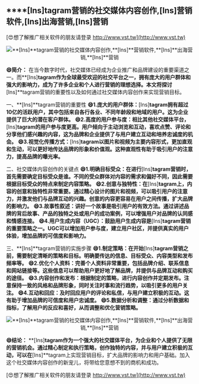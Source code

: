 ## ****[Ins]**tagram营销的社交媒体内容创作,**[Ins]**营销软件,**[Ins]**出海营销,**[Ins]**营销**

[😍想了解推广相关软件的朋友请登录 http://www.vst.tw](http://www.vst.tw)

 <center><img src="https://vst.tw/MP4/tuiguang/png/1.png" alt="**[Ins]**tagram营销的社交媒体内容创作,**[Ins]**营销软件,**[Ins]**出海营销,**[Ins]**营销"></center>

**😄简介：**
在当今数字时代，社交媒体已经成为企业推广和品牌建设的重要渠道之一。而**[Ins]**tagram作为全球最受欢迎的社交平台之一，拥有庞大的用户群体和强大的影响力，成为了许多企业和个人进行营销的理想选择。本文将探讨**[Ins]**tagram营销的重要性以及如何通过社交媒体内容创作来实现营销目标。

一、**[Ins]**tagram营销的重要性
**😄1.庞大的用户群体：**[Ins]**tagram拥有超过10亿的活跃用户，其中包括来自各行各业、不同年龄段和地域的用户。这为企业提供了巨大的潜在客户群体。**
**😄2.高度的用户参与度：相比其他社交媒体平台，**[Ins]**tagram的用户参与度更高。用户倾向于主动浏览和互动，喜欢点赞、评论和分享他们感兴趣的内容，这为品牌和企业提供了与用户建立互动和培养忠诚度的机会。**
**😄3.视觉化传播方式：**[Ins]**tagram以图片和视频为主要内容形式，更加直观和生动，可以更好地传达品牌的形象和价值观。这种直观性有助于吸引用户的注意力，提高品牌的曝光率。**

二、社交媒体内容创作的关键点
**😄1.明确目标受众：在进行**[Ins]**tagram营销时，首先需要确定目标受众是谁。不同的受众群体对内容的需求和偏好不同，因此需要根据目标受众的特点来制定内容策略。**
**😄2.创意与独特性：在**[Ins]**tagram上，内容的创意和独特性非常重要。通过精心设计的图片和视频，可以吸引用户的注意力，并激发他们与品牌互动的兴趣。创意的内容更容易在用户之间传播，扩大品牌的影响力。**
**😄3.故事性叙述：讲好一个故事是吸引用户的有效方法。通过讲述品牌的背后故事、产品的独特之处或用户的成功案例，可以增强用户对品牌的认同感和情感连接。**
**😄4.用户生成内容（UGC）：鼓励用户生成内容是**[Ins]**tagram营销的重要策略之一。UGC可以增加用户参与度，建立用户社区，并提供真实的用户体验，增加品牌的可信度和影响力。**

三、**[Ins]**tagram营销的实施步骤
**😄1.制定策略：在开始**[Ins]**tagram营销之前，需要制定清晰的策略和目标。明确要传达的信息、目标受众、内容类型和发布频率等。**
**😄2.优化个人资料：完善个人资料非常重要，包括品牌介绍、联系信息和网站链接等。这些信息可以帮助用户更好地了解品牌，并提供与品牌互动和购买的途径。**
**😄3.内容创作和发布：根据制定的策略，进行内容创作并定期发布。注意保持一致的风格和品牌形象，同时关注时事和流行趋势，以吸引更多的用户关注。**
**😄4.互动和回应：及时回应用户的评论和私信，与用户建立积极的互动。这有助于增加品牌的可信度和用户忠诚度。**
**😄5.数据分析和调整：通过分析数据和指标，了解用户的反应和喜好，从而调整和优化营销策略。**

 <center><img src="https://vst.tw/MP4/tuiguang/png/5.png" alt="**[Ins]**tagram营销的社交媒体内容创作,**[Ins]**营销软件,**[Ins]**出海营销,**[Ins]**营销"></center>

**😄结论：**
**[Ins]**tagram作为一个强大的社交媒体平台，为企业和个人提供了无限的营销机会。通过精心制定和执行策略，创作独特的内容，并与用户建立积极的互动，可以在**[Ins]**tagram上实现营销目标，扩大品牌的影响力和用户基础。加入这个社交媒体内容创作的新宠儿，将带给您意想不到的商机和成功。

[😍想了解推广相关软件的朋友请登录 http://www.vst.tw](http://www.vst.tw)



